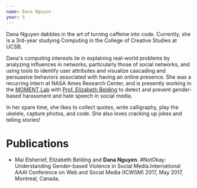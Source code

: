 ```yaml
---
name: Dana Nguyen
year: 3
---
```




Dana Nguyen dabbles in the art of turning caffeine into code. Currently, she is a 3rd-year studying Computing in the College of Creative Studies at UCSB. 

Dana's computing interests lie in explaining real-world problems by analyzing influences in networks, particularly those of social networks, and using tools to identify user attributes and visualize cascading and persuasive behaviors associated with having an online presence. She was a recurring intern at NASA Ames Research Center, and is presently working in the [MOMENT Lab](https://moment.cs.ucsb.edu) with [Prof. Elizabeth Belding](https://people.cs.ucsb.edu/ebelding/) to detect and prevent gender-based harassment and hate speech in social media. 

In her spare time, she likes to collect quotes, write calligraphy, play the ukelele, capture photos, and code. She also loves cracking up jokes and telling stories!

# Publications

*   Mai Elsherief, Elizabeth Belding and <b>Dana Nguyen</b>.  #NotOkay: Understanding Gender-based Violence in Social Media.International AAAI Conference on Web and Social Media (ICWSM) 2017, May 2017, Montreal, Canada.




